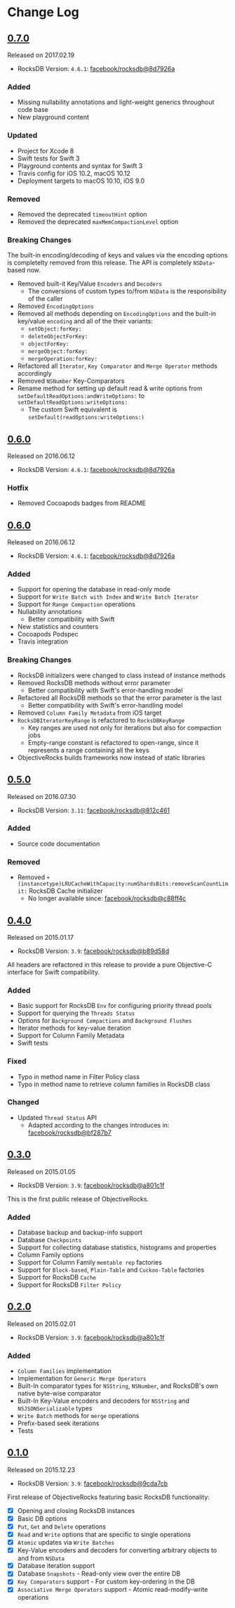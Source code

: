 # Change Log

## [0.7.0](https://github.com/iabudiab/ObjectiveRocks/releases/tag/0.7.0)

Released on 2017.02.19

- RocksDB Version: `4.6.1`: [facebook/rocksdb@8d7926a](https://github.com/facebook/rocksdb/commit/8d7926a766f2ab9bd6e7aa8cba80b5d3ff26c52b)

### Added

- Missing nullability annotations and light-weight generics throughout code base
- New playground content

### Updated

- Project for Xcode 8
- Swift tests for Swift 3
- Playground contents and syntax for Swift 3
- Travis config for iOS 10.2, macOS 10.12
- Deployment targets to macOS 10.10, iOS 9.0

### Removed

- Removed the deprecated `timeoutHint` option
- Removed the deprecated `maxMemCompactionLevel` option

### Breaking Changes

The built-in encoding/decoding of keys and values via the encoding options is completelty removed from this release. The API is completely `NSData`-based now.

- Removed built-it Key/Value `Encoders` and `Decoders`
	- The conversions of custom types to/from `NSData` is the responsibility of the caller
- Removed `EncodingOptions`
- Removed all methods depending on `EncodingOptions` and the built-in key/value `encoding` and all of the their variants:
	- `setObject:forKey:`
	- `deleteObjectForKey:`
	- `objectForKey:`
	- `mergeObject:forKey:`
	- `mergeOperation:forKey:`
- Refactored all `Iterator`, `Key Comparator` and `Merge Operator` methods accordingly
- Removed `NSNumber` Key-Comparators
- Rename method for setting up default read & write options from `setDefaultReadOptions:andWriteOptions:` to `setDefaultReadOptions:writeOptions:`
	- The custom Swift equivalent is `setDefault(readOptions:writeOptions:)`


## [0.6.0](https://github.com/iabudiab/ObjectiveRocks/releases/tag/0.6.0)

Released on 2016.06.12

- RocksDB Version: `4.6.1`: [facebook/rocksdb@8d7926a](https://github.com/facebook/rocksdb/commit/8d7926a766f2ab9bd6e7aa8cba80b5d3ff26c52b)

### Hotfix

- Removed Cocoapods badges from README


## [0.6.0](https://github.com/iabudiab/ObjectiveRocks/releases/tag/0.6.0)

Released on 2016.06.12

- RocksDB Version: `4.6.1`: [facebook/rocksdb@8d7926a](https://github.com/facebook/rocksdb/commit/8d7926a766f2ab9bd6e7aa8cba80b5d3ff26c52b)

### Added

- Support for opening the database in read-only mode
- Support for `Write Batch with Index` and `Write Batch Iterator`
- Support for `Range Compaction` operations
- Nullability annotations
  - Better compatibility with Swift
- New statistics and counters
- Cocoapods Podspec
- Travis integration

### Breaking Changes

- RocksDB initializers were changed to class instead of instance methods
- Removed RocksDB methods without error parameter
  - Better compatibility with Swift's error-handling model
- Refactored all RocksDB methods so that the error parameter is the last
  - Better compatibility with Swift's error-handling model
- Removed `Column Family Metadata` from iOS target
- `RocksDBIteratorKeyRange` is refactored to `RocksDBKeyRange`
  - Key ranges are used not only for iterations but also for compaction jobs
  - Empty-range constant is refactored to open-range, since it represents a range containing all the keys
- ObjectiveRocks builds frameworks now instead of static libraries

## [0.5.0](https://github.com/iabudiab/ObjectiveRocks/releases/tag/0.5.0)

Released on 2016.07.30

- RocksDB Version: `3.11`: [facebook/rocksdb@812c461](https://github.com/facebook/rocksdb/commit/812c461c96869ebcd8e629da8f01e1cea01c00ca)

### Added

- Source code documentation

### Removed

- Removed `+ (instancetype)LRUCacheWithCapacity:numShardsBits:removeScanCountLimit:` RocksDB Cache initializer
  - No longer available since: [facebook/rocksdb@c88ff4c](https://github.com/facebook/rocksdb/commit/c88ff4ca76a6a24632cbdd834f621952a251d7a1)

## [0.4.0](https://github.com/iabudiab/ObjectiveRocks/releases/tag/0.4.0)

Released on 2015.01.17

- RocksDB Version: `3.9`: [facebook/rocksdb@b89d58d](https://github.com/facebook/rocksdb/commit/b89d58dfa3887d561bd772421fb92ef01bd26fc4)

All headers are refactored in this release to provide a pure Objective-C interface for Swift compatibility.

### Added

- Basic support for RocksDB `Env` for configuring priority thread pools
- Support for querying the `Threads Status` 
- Options for `Background Compactions` and `Background Flushes`
- Iterator methods for key-value iteration
- Support for Column Family Metadata
- Swift tests

### Fixed

- Typo in method name in Filter Policy class
- Typo in method name to retrieve column families in RocksDB class

### Changed

- Updated `Thread Status` API
  - Adapted according to the changes introduces in: [facebook/rocksdb@bf287b7](https://github.com/facebook/rocksdb/commit/bf287b76e0e7b5998de49e3ceaa2b34d1f3c13ae)

## [0.3.0](https://github.com/iabudiab/ObjectiveRocks/releases/tag/0.3.0)

Released on 2015.01.05

- RocksDB Version: `3.9`: [facebook/rocksdb@a801c1f](https://github.com/facebook/rocksdb/commit/a801c1fb099167cf48a714483163061062e3dcb7)

This is the first public release of ObjectiveRocks.

### Added

- Database backup and backup-info support
- Database `Checkpoints`
- Support for collecting database statistics, histograms and properties
- Column Family options
- Support for Column Family `memtable rep` factories
- Support for `Block-based`, `Plain-Table` and `Cuckoo-Table` factories
- Support for RocksDB `Cache`
- Support for RocksDB `Filter Policy`

## [0.2.0](https://github.com/iabudiab/ObjectiveRocks/releases/tag/0.2.0)

Released on 2015.02.01

- RocksDB Version: `3.9`: [facebook/rocksdb@a801c1f](https://github.com/facebook/rocksdb/commit/a801c1fb099167cf48a714483163061062e3dcb7)

### Added

- `Column Families` implementation
- Implementation for `Generic Merge Operators`
- Built-In comparator types for `NSString`, `NSNumber`, and RocksDB's own native byte-wise comparator
- Built-In Key-Value encoders and decoders for `NSString` and `NSJSONSerializable` types
- `Write Batch` methods for `merge` operations
- Prefix-based seek iterations
- Tests

## [0.1.0](https://github.com/iabudiab/ObjectiveRocks/releases/tag/0.1.0)

Released on 2015.12.23

- RocksDB Version: `3.9`: [facebook/rocksdb@9cda7cb](https://github.com/facebook/rocksdb/commit/9cda7cb77b0c7208a63579c7e79252f23db92f67)

First release of ObjectiveRocks featuring basic RocksDB functionality:

- [x] Opening and closing RocksDB instances
- [x] Basic DB options
- [x] `Put`, `Get` and `Delete` operations
- [x] `Read` and `Write` options that are specific to single operations
- [x] `Atomic` updates via `Write Batches`
- [x] Key-Value encoders and decoders for converting arbitrary objects to and from `NSData`
- [x] Database iteration support
- [x] Database `Snapshots` - Read-only view over the entire DB
- [x] `Key Comparators` support - For custom key-ordering in the DB
- [x] `Associative Merge Operators` support - Atomic read-modify-write operations
